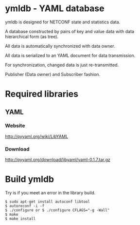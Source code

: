 # ymldb - YAML database

ymldb is designed for NETCONF state and statistics data.

A database constructed by pairs of key and value data with data hierarchical form (as tree).

All data is automatically synchronized with data owner.

All data is serialized to an YAML document for data transmission.

For synchronization, changed data is just re-transmitted.

Publisher (Data owner) and Subscriber fashion.


# Required libraries

## YAML

### Website
http://pyyaml.org/wiki/LibYAML

### Download
http://pyyaml.org/download/libyaml/yaml-0.1.7.tar.gz


# Build ymldb

Try is if you meet an error in the library build.

```
$ sudo apt-get install autoconf libtool
$ autoreconf -i -f
$ ./configure or $ ./configure CFLAGS="-g -Wall"
$ make
$ make install
```